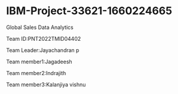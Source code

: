 # IBM-Project-33621-1660224665
Global Sales Data Analytics

Team ID:PNT2022TMID04402

Team Leader:Jayachandran p

Team member1:Jagadeesh

Team member2:Indrajith

Team member3:Kalanjiya vishnu

